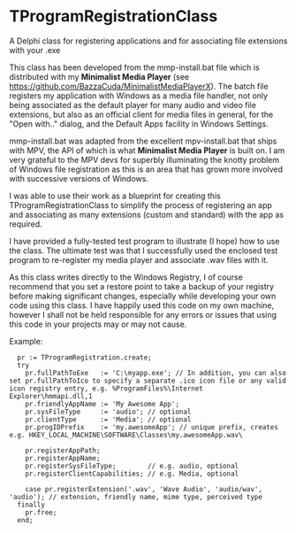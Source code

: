 # TProgramRegistrationClass

A Delphi class for registering applications and for associating file extensions with your .exe

This class has been developed from the mmp-install.bat file which is distributed with my **Minimalist Media Player** (see https://github.com/BazzaCuda/MinimalistMediaPlayerX). 
The batch file registers my application with Windows as a media file handler, not only being associated as the default player for many audio and video file extensions, but also as an official client for media files in general, for the "Open with.." dialog, and the Default Apps facility in Windows Settings.

mmp-install.bat was adapted from the excellent mpv-install.bat that ships with MPV, the API of which is what **Minimalist Media Player** is built on.
I am very grateful to the MPV devs for superbly illuminating the knotty problem of Windows file registration as this is an area that has grown more involved with successive versions of Windows.

I was able to use their work as a blueprint for creating this TProgramRegistrationClass to simplify the process of registering an app and associating as many extensions (custom and standard) with the app as required.

I have provided a fully-tested test program to illustrate (I hope) how to use the class. The ultimate test was that I successfully used the enclosed test program to re-register my media player and associate .wav files with it.

As this class writes directly to the Windows Registry, I of course recommend that you set a restore point to take a backup of your registry before making significant changes, especially while developing your own code using this class. I have happily used this code on my own machine, however I shall not be held responsible for any errors or issues that using this code in your projects may or may not cause.

Example:
 
      pr := TProgramRegistration.create;
      try
        pr.fullPathToExe   := 'C:\myapp.exe'; // In addition, you can also set pr.fullPathToIco to specify a separate .ico icon file or any valid icon registry entry, e.g. %ProgramFiles%\Internet Explorer\hmmapi.dll,1
        pr.friendlyAppName := 'My Awesome App';
        pr.sysFileType     := 'audio'; // optional
        pr.clientType      := 'Media'; // optional
        pr.progIDPrefix    := 'my.awesomeApp'; // unique prefix, creates e.g. HKEY_LOCAL_MACHINE\SOFTWARE\Classes\my.awesomeApp.wav\

        pr.registerAppPath;
        pr.registerAppName;
        pr.registerSysFileType;        // e.g. audio, optional
        pr.registerClientCapabilities; // e.g. Media, optional

        case pr.registerExtension('.wav', 'Wave Audio', 'audio/wav', 'audio'); // extension, friendly name, mime type, perceived type
      finally
        pr.free;
      end;
